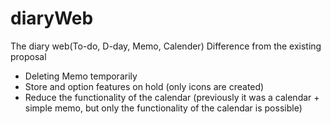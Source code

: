 # diaryWeb
The diary web(To-do, D-day, Memo, Calender)
Difference from the existing proposal
- Deleting Memo temporarily
- Store and option features on hold (only icons are created)
- Reduce the functionality of the calendar (previously it was a calendar + simple memo, but only the functionality of the calendar is possible)
